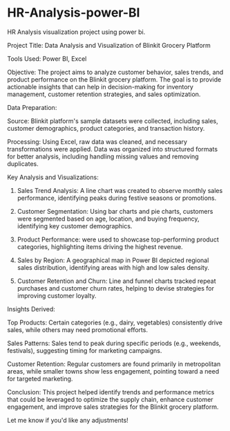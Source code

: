 # HR-Analysis-power-BI
HR Analysis visualization project using power bi.


Project Title: Data Analysis and Visualization of Blinkit Grocery Platform

Tools Used: Power BI, Excel

Objective:
The project aims to analyze customer behavior, sales trends, and product performance on the Blinkit grocery platform. The goal is to provide actionable insights that can help in decision-making for inventory management, customer retention strategies, and sales optimization.

Data Preparation:

Source: Blinkit platform's sample datasets were collected, including sales, customer demographics, product categories, and transaction history.

Processing: Using Excel, raw data was cleaned, and necessary transformations were applied. Data was organized into structured formats for better analysis, including handling missing values and removing duplicates.


Key Analysis and Visualizations:

1. Sales Trend Analysis: A line chart was created to observe monthly sales performance, identifying peaks during festive seasons or promotions.


2. Customer Segmentation: Using bar charts and pie charts, customers were segmented based on age, location, and buying frequency, identifying key customer demographics.


3. Product Performance:  were used to showcase top-performing product categories, highlighting items driving the highest revenue.


4. Sales by Region: A geographical map in Power BI depicted regional sales distribution, identifying areas with high and low sales density.


5. Customer Retention and Churn: Line and funnel charts tracked repeat purchases and customer churn rates, helping to devise strategies for improving customer loyalty.



Insights Derived:

Top Products: Certain categories (e.g., dairy, vegetables) consistently drive sales, while others may need promotional efforts.

Sales Patterns: Sales tend to peak during specific periods (e.g., weekends, festivals), suggesting timing for marketing campaigns.

Customer Retention: Regular customers are found primarily in metropolitan areas, while smaller towns show less engagement, pointing toward a need for targeted marketing.


Conclusion:
This project helped identify trends and performance metrics that could be leveraged to optimize the supply chain, enhance customer engagement, and improve sales strategies for the Blinkit grocery platform.

Let me know if you'd like any adjustments!
